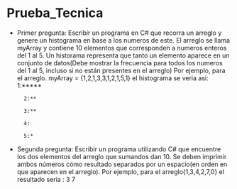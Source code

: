 # Prueba_Tecnica

- Primer pregunta:
  Escribir un programa en C# que recorra un arreglo y genere un histograma en base a los numeros de este. El arreglo se llama myArray y contiene 10 elementos que corresponden a numeros enteros del 1 al 5.
  Un historama representa que tanto un elemento aparece en un conjunto de datos(Debe mostrar la frecuencia para todos los numeros del 1 al 5, incluso si no están presentes en el arreglo) Por ejemplo, para el arreglo.
  myArray = {1,2,1,3,3,1,2,1,5,1} el histograma se veria asi:
        1:*****  

        2:**  
        
        3:**  

        4:  

        5:*  
        

- Segunda pregunta:
  Escribir un programa utilizando C# que encuentre los dos elementos del arreglo que sumandos dan 10. Se deben imprimir ambos números cómo resultado separados por un espacio(en orden en que aparecen en el arreglo).
  Por ejemplo, para el arreglo{1,3,4,2,7,0} el resultado seria : 3 7
  
